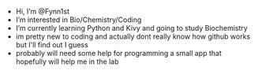 -  Hi, I’m @Fynn1st
-  I’m interested in Bio/Chemistry/Coding
-  I’m currently learning Python and Kivy and going to study Biochemistry
-  im pretty new to coding and actually dont really know how github works but I'll find out I guess
-  probably will need some help for programming a small app that hopefully will help me in the lab



<!---
Fynn1st/Fynn1st is a ✨ special ✨ repository because its `README.md` (this file) appears on your GitHub profile.
You can click the Preview link to take a look at your changes.
--->

